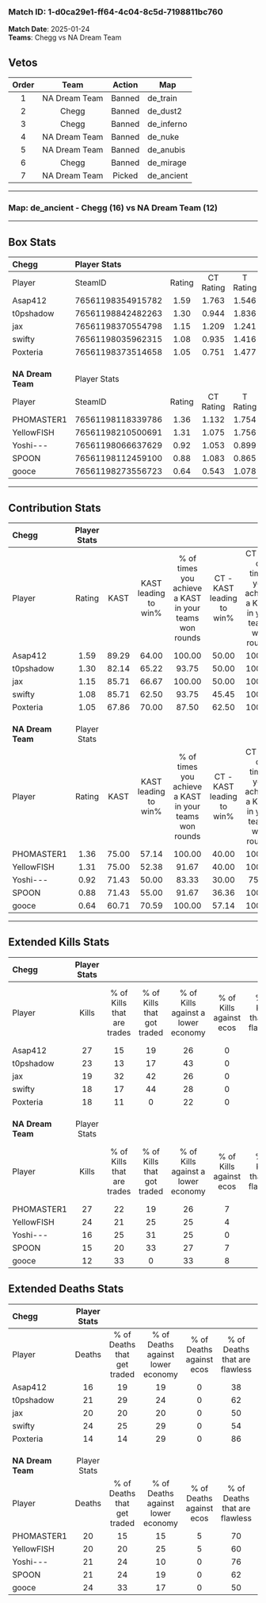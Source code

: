 ### Match ID: 1-d0ca29e1-ff64-4c04-8c5d-7198811bc760  
**Match Date**: 2025-01-24  
**Teams**: Chegg vs NA Dream Team  

## Vetos  

| Order | Team | Action | Map |
| :---: | :--: | :----: | --- |
| 1 | NA Dream Team | Banned | de_train |
| 2 | Chegg | Banned | de_dust2 |
| 3 | Chegg | Banned | de_inferno |
| 4 | NA Dream Team | Banned | de_nuke |
| 5 | NA Dream Team | Banned | de_anubis |
| 6 | Chegg | Banned | de_mirage |
| 7 | NA Dream Team | Picked | de_ancient |

---  

### **Map**: de_ancient - Chegg (16) vs NA Dream Team (12)  
---  

## Box Stats  

| **Chegg**         | Player Stats      |        |           |          |       |       |       |         |        |      |     |
| :- | :- | :-: | :-: | :-: | :-: | :-: | :-: | :-: | :-: | :-: | :-: |
| Player            | SteamID           | Rating | CT Rating | T Rating | KAST  |  ADR  | Kills | Assists | Deaths | K/D  | HS% |
| Asap412           | 76561198354915782 |  1.59  |   1.763   |  1.546   | 89.29 | 101.4 |  27   |    6    |   16   | 1.69 | 62  |
| t0pshadow         | 76561198842482263 |  1.30  |   0.944   |  1.836   | 82.14 | 94.8  |  23   |    7    |   21   | 1.10 | 47  |
| jax               | 76561198370554798 |  1.15  |   1.209   |  1.241   | 85.71 | 70.3  |  19   |    9    |   20   | 0.95 | 47  |
| swifty            | 76561198035962315 |  1.08  |   0.935   |  1.416   | 85.71 | 79.0  |  18   |   11    |   24   | 0.75 | 55  |
| Poxteria          | 76561198373514658 |  1.05  |   0.751   |  1.477   | 67.86 | 62.4  |  18   |    1    |   14   | 1.29 | 22  |
|                   |                   |        |           |          |       |       |       |         |        |      |     |
|                   |                   |        |           |          |       |       |       |         |        |      |     |
|                   |                   |        |           |          |       |       |       |         |        |      |     |
| **NA Dream Team** | Player Stats      |        |           |          |       |       |       |         |        |      |     |
| Player            | SteamID           | Rating | CT Rating | T Rating | KAST  |  ADR  | Kills | Assists | Deaths | K/D  | HS% |
| PHOMASTER1        | 76561198118339786 |  1.36  |   1.132   |  1.754   | 75.00 | 87.4  |  27   |    6    |   20   | 1.35 | 48  |
| YellowFISH        | 76561198210500691 |  1.31  |   1.075   |  1.756   | 75.00 | 99.1  |  24   |    6    |   20   | 1.20 | 58  |
| Yoshi---          | 76561198066637629 |  0.92  |   1.053   |  0.899   | 71.43 | 68.4  |  16   |    8    |   21   | 0.76 | 56  |
| SPOON             | 76561198112459100 |  0.88  |   1.083   |  0.865   | 71.43 | 65.3  |  15   |    8    |   21   | 0.71 | 66  |
| gooce             | 76561198273556723 |  0.64  |   0.543   |  1.078   | 60.71 | 62.5  |  12   |    5    |   24   | 0.50 | 75  |
---  

## Contribution Stats  

| **Chegg**         | Player Stats |       |                      |                                                        |                           |                                                             |                          |                                                            |
| :- | :-: | :-: | :-: | :-: | :-: | :-: | :-: | :-: |
| Player            |    Rating    | KAST  | KAST leading to win% | % of times you achieve a KAST in your teams won rounds | CT - KAST leading to win% | CT - % of times you achieve a KAST in your teams won rounds | T - KAST leading to win% | T - % of times you achieve a KAST in your teams won rounds |
| Asap412           |     1.59     | 89.29 |        64.00         |                         100.00                         |           50.00           |                           100.00                            |          73.33           |                           100.00                           |
| t0pshadow         |     1.30     | 82.14 |        65.22         |                         93.75                          |           50.00           |                           100.00                            |          76.92           |                           90.91                            |
| jax               |     1.15     | 85.71 |        66.67         |                         100.00                         |           50.00           |                           100.00                            |          78.57           |                           100.00                           |
| swifty            |     1.08     | 85.71 |        62.50         |                         93.75                          |           45.45           |                           100.00                            |          76.92           |                           90.91                            |
| Poxteria          |     1.05     | 67.86 |        70.00         |                         87.50                          |           62.50           |                           100.00                            |          75.00           |                           81.82                            |
|                   |              |       |                      |                                                        |                           |                                                             |                          |                                                            |
|                   |              |       |                      |                                                        |                           |                                                             |                          |                                                            |
|                   |              |       |                      |                                                        |                           |                                                             |                          |                                                            |
| **NA Dream Team** | Player Stats |       |                      |                                                        |                           |                                                             |                          |                                                            |
| Player            |    Rating    | KAST  | KAST leading to win% | % of times you achieve a KAST in your teams won rounds | CT - KAST leading to win% | CT - % of times you achieve a KAST in your teams won rounds | T - KAST leading to win% | T - % of times you achieve a KAST in your teams won rounds |
| PHOMASTER1        |     1.36     | 75.00 |        57.14         |                         100.00                         |           40.00           |                           100.00                            |          72.73           |                           100.00                           |
| YellowFISH        |     1.31     | 75.00 |        52.38         |                         91.67                          |           40.00           |                           100.00                            |          63.64           |                           87.50                            |
| Yoshi---          |     0.92     | 71.43 |        50.00         |                         83.33                          |           30.00           |                            75.00                            |          70.00           |                           87.50                            |
| SPOON             |     0.88     | 71.43 |        55.00         |                         91.67                          |           36.36           |                           100.00                            |          77.78           |                           87.50                            |
| gooce             |     0.64     | 60.71 |        70.59         |                         100.00                         |           57.14           |                           100.00                            |          80.00           |                           100.00                           |
---  

## Extended Kills Stats  

| **Chegg**         | Player Stats |                            |                            |                                    |                         |                              |                                 |                                       |                    |           |
| :- | :-: | :-: | :-: | :-: | :-: | :-: | :-: | :-: | :-: | :-: |
| Player            |    Kills     | % of Kills that are trades | % of Kills that got traded | % of Kills against a lower economy | % of Kills against ecos | % of Kills that are flawless | % of Kills that are close duels | % of Kills that are assisted by flash | Pistol Round Kills | AWP Kills |
| Asap412           |      27      |             15             |             19             |                 26                 |            0            |              44              |               11                |                   7                   |         0          |     0     |
| t0pshadow         |      23      |             13             |             17             |                 43                 |            0            |              65              |                4                |                   4                   |         0          |     2     |
| jax               |      19      |             32             |             42             |                 26                 |            0            |              68              |               16                |                   0                   |         0          |     1     |
| swifty            |      18      |             17             |             44             |                 28                 |            0            |              83              |                6                |                   0                   |         0          |     2     |
| Poxteria          |      18      |             11             |             0              |                 22                 |            0            |              61              |                6                |                   0                   |         12         |     0     |
|                   |              |                            |                            |                                    |                         |                              |                                 |                                       |                    |           |
|                   |              |                            |                            |                                    |                         |                              |                                 |                                       |                    |           |
|                   |              |                            |                            |                                    |                         |                              |                                 |                                       |                    |           |
| **NA Dream Team** | Player Stats |                            |                            |                                    |                         |                              |                                 |                                       |                    |           |
| Player            |    Kills     | % of Kills that are trades | % of Kills that got traded | % of Kills against a lower economy | % of Kills against ecos | % of Kills that are flawless | % of Kills that are close duels | % of Kills that are assisted by flash | Pistol Round Kills | AWP Kills |
| PHOMASTER1        |      27      |             22             |             19             |                 26                 |            7            |              63              |                0                |                   4                   |         0          |     1     |
| YellowFISH        |      24      |             21             |             25             |                 25                 |            4            |              50              |                8                |                   8                   |         0          |     5     |
| Yoshi---          |      16      |             25             |             31             |                 25                 |            0            |              50              |                6                |                   6                   |         2          |     0     |
| SPOON             |      15      |             20             |             33             |                 27                 |            7            |              40              |                0                |                   0                   |         0          |     1     |
| gooce             |      12      |             33             |             0              |                 33                 |            8            |              67              |                0                |                   8                   |         0          |     3     |
## Extended Deaths Stats  

| **Chegg**         | Player Stats |                             |                                   |                          |                               |                            |                           |               |
| :- | :-: | :-: | :-: | :-: | :-: | :-: | :-: | :-: |
| Player            |    Deaths    | % of Deaths that get traded | % of Deaths against lower economy | % of Deaths against ecos | % of Deaths that are flawless | % of Deaths that are close | % of Deaths while blinded | Deaths to AWP |
| Asap412           |      16      |             19              |                19                 |            0             |              38               |             0              |             6             |       0       |
| t0pshadow         |      21      |             29              |                24                 |            0             |              62               |             5              |             0             |       0       |
| jax               |      20      |             20              |                20                 |            0             |              50               |             5              |            10             |       0       |
| swifty            |      24      |             25              |                29                 |            0             |              54               |             4              |             4             |       1       |
| Poxteria          |      14      |             14              |                29                 |            0             |              86               |             0              |             7             |       1       |
|                   |              |                             |                                   |                          |                               |                            |                           |               |
|                   |              |                             |                                   |                          |                               |                            |                           |               |
|                   |              |                             |                                   |                          |                               |                            |                           |               |
| **NA Dream Team** | Player Stats |                             |                                   |                          |                               |                            |                           |               |
| Player            |    Deaths    | % of Deaths that get traded | % of Deaths against lower economy | % of Deaths against ecos | % of Deaths that are flawless | % of Deaths that are close | % of Deaths while blinded | Deaths to AWP |
| PHOMASTER1        |      20      |             15              |                15                 |            5             |              70               |             10             |             0             |       5       |
| YellowFISH        |      20      |             20              |                25                 |            5             |              60               |             10             |            10             |       0       |
| Yoshi---          |      21      |             24              |                10                 |            0             |              76               |             5              |             0             |       4       |
| SPOON             |      21      |             24              |                19                 |            0             |              62               |             10             |             0             |       1       |
| gooce             |      24      |             33              |                17                 |            0             |              50               |             8              |             4             |       2       |
